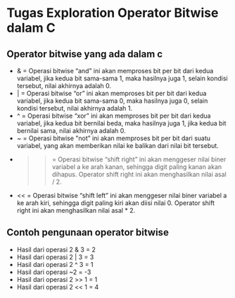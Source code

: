 # Tugas Exploration Operator Bitwise dalam C

## Operator bitwise yang ada dalam c
- & = Operasi bitwise “and” ini akan memproses bit per bit dari kedua variabel, jika kedua bit sama-sama 1, maka hasilnya juga 1, selain kondisi tersebut, nilai akhirnya adalah 0.
- | = Operasi bitwise “or” ini akan memproses bit per bit dari kedua variabel, jika kedua bit sama-sama 0, maka hasilnya juga 0, selain kondisi tersebut, nilai akhirnya adalah 1.
- ^ = Operasi bitwise “xor” ini akan memproses bit per bit dari kedua variabel, jika kedua bit bernilai beda, maka hasilnya juga 1, jika kedua bit bernilai sama, nilai akhirnya adalah 0.
- ~ = Operasi bitwise "not” ini akan memproses bit per bit dari suatu variabel, yang akan memberikan nilai ke balikan dari nilai bit tersebut.
- >> = Operasi bitwise “shift right” ini akan menggeser nilai biner variabel a ke arah kanan, sehingga digit paling kanan akan dihapus. Operator shift right ini akan menghasilkan nilai asal / 2.
- << = Operasi bitwise “shift left” ini akan menggeser nilai biner variabel a ke arah kiri, sehingga digit paling kiri akan diisi nilai 0. Operator shift right ini akan menghasilkan nilai asal * 2.

##  Contoh pengunaan operator bitwise 
- Hasil dari operasi 2 & 3 = 2
- Hasil dari operasi 2 | 3 = 3
- Hasil dari operasi 2 ^ 3 = 1
- Hasil dari operasi ~2 = -3
- Hasil dari operasi 2 >> 1 = 1
- Hasil dari operasi 2 << 1 = 4